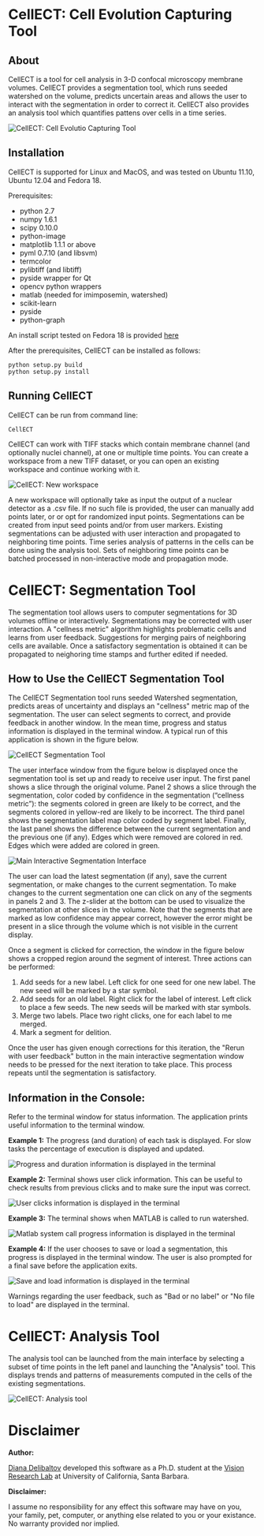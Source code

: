 CellECT: Cell Evolution Capturing Tool
======================================

About
-----

CellECT is a tool for cell analysis in 3-D confocal microscopy membrane volumes. CellECT provides a segmentation tool, which runs seeded watershed on the volume, predicts uncertain areas and allows the user to interact with the segmentation in order to correct it. CellECT also provides an analysis tool which quantifies pattens over cells in a time series.

![CellECT: Cell Evolutio Capturing Tool](https://raw.github.com/ddiana/CellECT/master/CellECT/doc/md_figures/CellECT.png "CellECT: Cell Evolution Capturing Tool")


Installation
------------

CellECT is supported for Linux and MacOS, and was tested on Ubuntu 11.10, Ubuntu 12.04 and Fedora 18.

Prerequisites:

* python 2.7
* numpy 1.6.1
* scipy 0.10.0
* python-image
* matplotlib 1.1.1 or above
* pyml 0.7.10 (and libsvm)
* termcolor
* pylibtiff (and libtiff)
* pyside wrapper for Qt
* opencv python wrappers
* matlab (needed for imimposemin, watershed)
* scikit-learn
* pyside
* python-graph

An install script tested on Fedora 18 is provided [here](https://github.com/ddiana/CellECT/blob/master/prereqs_install_fedora.sh)

After the prerequisites, CellECT can be installed as follows:

```
python setup.py build
python setup.py install
```

Running CellECT
----------------

CellECT can be run from command line:

```
CellECT
```

CellECT can work with TIFF stacks which contain membrane channel (and optionally nuclei channel), at one or multiple time points. You can create a workspace from a new TIFF dataset, or you can open an existing workspace and continue working with it. 


![CellECT: New workspace](https://raw.github.com/ddiana/CellECT/master/CellECT/doc/md_figures/new_ws.png "CellECT: New workspace")

A new workspace will optionally take as input the output of a nuclear detector as a .csv file. If no such file is provided, the user can manually add points later, or or opt for randomized input points. Segmentations can be created from input seed points and/or from user markers. Existing segmentations can be adjusted with user interaction and propagated to neighboring time points. Time series analysis of patterns in the cells can be done using the analysis tool. Sets of neighboring time points can be batched processed in non-interactive mode and propagation mode.


CellECT: Segmentation Tool
==========================

The segmentation tool allows users to computer segmentations for 3D volumes offline or interactively. Segmentations may be corrected with user interaction. A "cellness metric" algorithm highlights problematic cells and learns from user feedback. Suggestions for merging pairs of neighboring cells are available. Once a satisfactory segmentation is obtained it can be propagated to neighoring time stamps and further edited if needed. 

How to Use the CellECT Segmentation Tool
----------------------------------------

The CellECT Segmentation tool runs seeded Watershed segmentation, predicts areas of uncertainty and displays an "cellness" metric map of the segmentation. The user can select segments to correct, and provide feedback in another window. In the mean time, progress and status information is displayed in the terminal window. A typical run of this application is shown in the figure below.

![CellECT Segmentation Tool](https://raw.github.com/ddiana/CellECT/master/CellECT/doc/md_figures/suggestion.png "CellECT Segmentation Tool")


The user interface window from the figure below is displayed once the segmentation tool is set up and ready to receive user input. The first panel shows a slice through the original volume. Panel 2 shows a slice through the segmentation, color coded by confidence in the segmentation (“cellness metric”): the segments colored in green are likely to be correct, and the segments colored in yellow-red are likely to be incorrect. The third panel shows the segmentation label map color coded by segment label. Finally, the last panel shows the difference between the current segmentation and the previous one (if any). Edges which were removed are colored in red. Edges which were added are colored in green.

![Main Interactive Segmentation Interface](https://raw.github.com/ddiana/CellECT/master/CellECT/doc/md_figures/uncertainty.png "Main Interactive Segmentation Interface")

The user can load the latest segmentation (if any), save the current segmentation, or make changes to the current segmentation. To make changes to the current segmentation one can click on any of the segments in panels 2 and 3. The z-slider at the bottom can be used to visualize the segmentation at other slices in the volume. Note that the segments that are marked as low confidence may appear correct, however the error might be present in a slice through the volume which is not visible in the current display.

Once a segment is clicked for correction, the window in the figure below shows a cropped region around the segment of interest. Three actions can be performed:

1.  Add seeds for a new label. Left click for one seed for one new label. The new seed will be marked by a star symbol.
2.  Add seeds for an old label. Right click for the label of interest. Left click to place a few seeds. The new seeds will be marked with star symbols.
3.  Merge two labels. Place two right clicks, one for each label to me merged.
4.  Mark a segment for delition.

Once the user has given enough corrections for this iteration, the "Rerun with user feedback" button in the main interactive segmentation window needs to be pressed for the next iteration to take place. This process repeats until the segmentation is satisfactory.


Information in the Console:
---------------------------

Refer to the terminal window for status information. The application prints useful information to the terminal window.

**Example 1:** The progress (and duration) of each task is displayed. For slow tasks the percentage of execution is displayed and updated.

![Progress and duration information is displayed in the terminal](https://raw.github.com/ddiana/CellECT/master/CellECT/doc/md_figures/seg_tool1.png "Progress and duration information is displayed in the terminal")


**Example 2:** Terminal shows user click information. This can be useful to check results from previous clicks and to make sure the input was correct.

![User clicks information is displayed in the terminal](https://raw.github.com/ddiana/CellECT/master/CellECT/doc/md_figures/seg_tool_clicks.png "User clicks information is displayed in the terminal")


**Example 3:** The terminal shows when MATLAB is called to run watershed.

![Matlab system call progress information is displayed in the terminal](https://raw.github.com/ddiana/CellECT/master/CellECT/doc/md_figures/seg_tool_matlab.png "Matlab system call progress information is displayed in the terminal")


**Example 4:** If the user chooses to save or load a segmentation, this progress is displayed in the terminal window. The user is also prompted for a final save before the application exits.

![Save and load information is displayed in the terminal](https://raw.github.com/ddiana/CellECT/master/CellECT/doc/md_figures/seg_tool_saving.png "Save and load information is displayed in the terminal")

Warnings regarding the user feedback, such as "Bad or no label" or "No file to load" are displayed in the terminal.



CellECT: Analysis Tool
==========================

The analysis tool can be launched from the main interface by selecting a subset of time points in the left panel and launching the "Analysis" tool. This displays trends and patterns of measurements computed in the cells of the existing segmentations.


![CellECT: Analysis tool](https://raw.github.com/ddiana/CellECT/master/CellECT/doc/md_figures/gui_analysis.png "CellECT: Analysis tool")


Disclaimer
======================

**Author:**

[Diana Delibaltov](http://ece.ucsb.edu/~diana) developed this software as a Ph.D. student at the [Vision Research Lab](http://vision.ece.ucsb.edu) at University of California, Santa Barbara.


**Disclaimer:**

I assume no responsibility for any effect this software may have on you,
your family, pet, computer, or anything else related to you or your existance.
No warranty provided nor implied.


